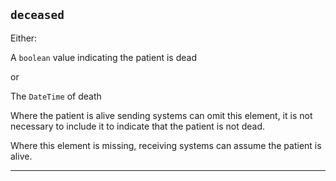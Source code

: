 ## `deceased`

Either:
 
A `boolean` value indicating the patient is dead
 
or
 
The `DateTime` of death
 
Where the patient is alive sending systems can omit this element, it is not necessary to include it to indicate that the patient is not dead.
 
Where this element is missing, receiving systems can assume the patient is alive.

---

